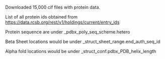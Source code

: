 
Downloaded 15,000 cif files with protein data.


List of all protein ids obtained from https://data.rcsb.org/rest/v1/holdings/current/entry_ids

Protein sequence are under _pdbx_poly_seq_scheme.hetero 

Beta Sheet locations would be under _struct_sheet_range.end_auth_seq_id 

Alpha fold locations would be under _struct_conf.pdbx_PDB_helix_length 

